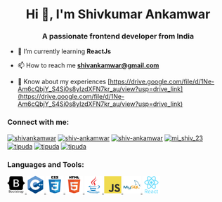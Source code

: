 <h1 align="center">Hi 👋, I'm Shivkumar Ankamwar</h1>
<h3 align="center">A passionate frontend developer from India</h3>

- 🌱 I’m currently learning **ReactJs**

- 📫 How to reach me **shivankamwar@gmail.com**

- 📄 Know about my experiences [https://drive.google.com/file/d/1Ne-Am6cQbjY_S4Si0s8yIzdXFN7kr_au/view?usp=drive_link](https://drive.google.com/file/d/1Ne-Am6cQbjY_S4Si0s8yIzdXFN7kr_au/view?usp=drive_link)

<h3 align="left">Connect with me:</h3>
<p align="left">
<a href="https://twitter.com/shivankamwar" target="blank"><img align="center" src="https://raw.githubusercontent.com/rahuldkjain/github-profile-readme-generator/master/src/images/icons/Social/twitter.svg" alt="shivankamwar" height="30" width="40" /></a>
<a href="https://linkedin.com/in/shiv-ankamwar" target="blank"><img align="center" src="https://raw.githubusercontent.com/rahuldkjain/github-profile-readme-generator/master/src/images/icons/Social/linked-in-alt.svg" alt="shiv-ankamwar" height="30" width="40" /></a>
<a href="https://stackoverflow.com/users/shiv-ankamwar" target="blank"><img align="center" src="https://raw.githubusercontent.com/rahuldkjain/github-profile-readme-generator/master/src/images/icons/Social/stack-overflow.svg" alt="shiv-ankamwar" height="30" width="40" /></a>
<a href="https://instagram.com/mi_shiv_23" target="blank"><img align="center" src="https://raw.githubusercontent.com/rahuldkjain/github-profile-readme-generator/master/src/images/icons/Social/instagram.svg" alt="mi_shiv_23" height="30" width="40" /></a>
<a href="https://www.codechef.com/users/tipuda" target="blank"><img align="center" src="https://cdn.jsdelivr.net/npm/simple-icons@3.1.0/icons/codechef.svg" alt="tipuda" height="30" width="40" /></a>
<a href="https://codeforces.com/profile/tipuda" target="blank"><img align="center" src="https://raw.githubusercontent.com/rahuldkjain/github-profile-readme-generator/master/src/images/icons/Social/codeforces.svg" alt="tipuda" height="30" width="40" /></a>
<a href="https://www.leetcode.com/tipuda" target="blank"><img align="center" src="https://raw.githubusercontent.com/rahuldkjain/github-profile-readme-generator/master/src/images/icons/Social/leet-code.svg" alt="tipuda" height="30" width="40" /></a>
</p>

<h3 align="left">Languages and Tools:</h3>
<p align="left"> <a href="https://getbootstrap.com" target="_blank" rel="noreferrer"> <img src="https://raw.githubusercontent.com/devicons/devicon/master/icons/bootstrap/bootstrap-plain-wordmark.svg" alt="bootstrap" width="40" height="40"/> </a> <a href="https://www.w3schools.com/cpp/" target="_blank" rel="noreferrer"> <img src="https://raw.githubusercontent.com/devicons/devicon/master/icons/cplusplus/cplusplus-original.svg" alt="cplusplus" width="40" height="40"/> </a> <a href="https://www.w3schools.com/css/" target="_blank" rel="noreferrer"> <img src="https://raw.githubusercontent.com/devicons/devicon/master/icons/css3/css3-original-wordmark.svg" alt="css3" width="40" height="40"/> </a> <a href="https://www.w3.org/html/" target="_blank" rel="noreferrer"> <img src="https://raw.githubusercontent.com/devicons/devicon/master/icons/html5/html5-original-wordmark.svg" alt="html5" width="40" height="40"/> </a> <a href="https://www.java.com" target="_blank" rel="noreferrer"> <img src="https://raw.githubusercontent.com/devicons/devicon/master/icons/java/java-original.svg" alt="java" width="40" height="40"/> </a> <a href="https://developer.mozilla.org/en-US/docs/Web/JavaScript" target="_blank" rel="noreferrer"> <img src="https://raw.githubusercontent.com/devicons/devicon/master/icons/javascript/javascript-original.svg" alt="javascript" width="40" height="40"/> </a> <a href="https://www.mysql.com/" target="_blank" rel="noreferrer"> <img src="https://raw.githubusercontent.com/devicons/devicon/master/icons/mysql/mysql-original-wordmark.svg" alt="mysql" width="40" height="40"/> </a> <a href="https://reactjs.org/" target="_blank" rel="noreferrer"> <img src="https://raw.githubusercontent.com/devicons/devicon/master/icons/react/react-original-wordmark.svg" alt="react" width="40" height="40"/> </a> </p>
